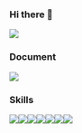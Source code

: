 ### Hi there 👋
<img src="https://capsule-render.vercel.app/api?type=Venom&color=auto&height=300&section=header&text=JiHoon&%20render&fontSize=90" />

### Document
<a href="https://www.notion.so/FrontEnd-Developer-e06ae84f8ae94b83bee9e457dc557466" target="_blank"><img src="https://img.shields.io/badge/Notion-000000?style=for-the-badge&logo=Notion&logoColor=ffffff"/></a>

### Skills
<div style="display:flex">
<img src="https://img.shields.io/badge/javascript-ffffff?style=for-the-badge&logo=javascript&logoColor=F7DF1E"/>
<img src="https://img.shields.io/badge/react-ffffff?style=for-the-badge&logo=Notion&logoColor=000000"/>
<img src="https://img.shields.io/badge/Notion-ffffff?style=for-the-badge&logo=Notion&logoColor=000000"/>
<img src="https://img.shields.io/badge/Notion-ffffff?style=for-the-badge&logo=Notion&logoColor=000000"/>
<img src="https://img.shields.io/badge/Notion-ffffff?style=for-the-badge&logo=Notion&logoColor=000000"/>
<img src="https://img.shields.io/badge/Notion-ffffff?style=for-the-badge&logo=Notion&logoColor=000000"/>
<img src="https://img.shields.io/badge/Notion-ffffff?style=for-the-badge&logo=Notion&logoColor=000000"/>
</div>
